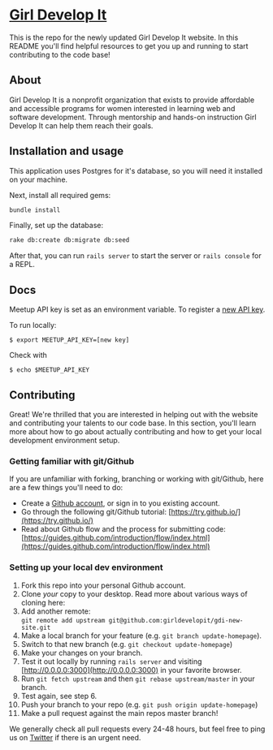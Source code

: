# [Girl Develop It](http://girl-develop-it.herokuapp.com)

This is the repo for the newly updated Girl Develop It website. In this README you'll find helpful resources to get you up and running to start contributing to the code base!


## About

Girl Develop It is a nonprofit organization that exists to provide affordable and accessible programs for women interested in learning web and software development. Through mentorship and hands-on instruction Girl Develop It can help them reach their goals.


## Installation and usage

This application uses Postgres for it's database, so you will need it installed on your machine. 

Next, install all required gems:

```sh
bundle install
```

Finally, set up the database:

```sh
rake db:create db:migrate db:seed
```

After that, you can run `rails server` to start the server or `rails console` for a REPL.


## Docs

Meetup API key is set as an environment variable. To register a [new API key](https://secure.meetup.com/meetup_api/key/).

To run locally:
```
$ export MEETUP_API_KEY=[new key]
```

Check with
```
$ echo $MEETUP_API_KEY
```


## Contributing

Great! We're thrilled that you are interested in helping out with the website and contributing your talents to our code base. In this section, you'll learn more about how to go about actually contributing and how to get your local development environment setup.

### Getting familiar with git/Github

If you are unfamiliar with forking, branching or working with git/Github, here are a few things you'll need to do:

- Create a [Github account](https://github.com/join), or sign in to you existing account.
- Go through the following git/Github tutorial: [https://try.github.io/](https://try.github.io/)
- Read about Github flow and the process for submitting code: [https://guides.github.com/introduction/flow/index.html](https://guides.github.com/introduction/flow/index.html)

### Setting up your local dev environment

1. Fork this repo into your personal Github account.
2. Clone _your_ copy to your desktop. Read more about various ways of cloning here: []()
3. Add another remote:  
   `git remote add upstream git@github.com:girldevelopit/gdi-new-site.git`
4. Make a local branch for your feature (e.g. `git branch update-homepage`).
5. Switch to that new branch (e.g. `git checkout update-homepage`)
5. Make your changes on your branch.
6. Test it out locally by running `rails server` and visiting [http://0.0.0.0:3000](http://0.0.0.0:3000) in your favorite browser.
7. Run `git fetch upstream` and then `git rebase upstream/master` in your branch.
8. Test again, see step 6.
9. Push your branch to your repo (e.g. `git push origin update-homepage`)
10. Make a pull request against the main repos master branch!

We generally check all pull requests every 24-48 hours, but feel free to ping us on [Twitter](http://twitter.com/girldevelopit) if there is an urgent need.